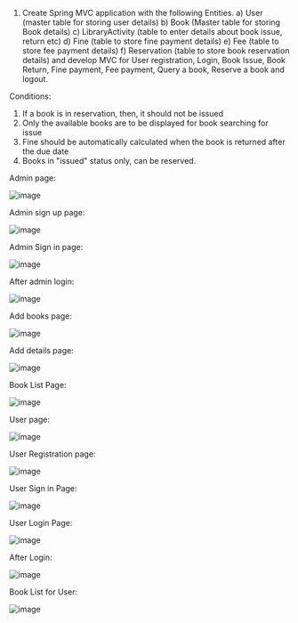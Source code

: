 1. Create Spring MVC application with the following Entities.
       a) User (master table for storing user details)
       b) Book (Master table for storing Book details)
       c) LibraryActivity (table to enter details about book issue, return etc)
       d) Fine (table to store fine payment details)
       e) Fee (table to store fee payment details)
       f) Reservation  (table to store book reservation details)
and develop MVC for User registration, Login, Book Issue, Book Return, Fine payment, Fee payment, Query a book, Reserve a book and logout.

Conditions: 
1. If a book is in reservation, then, it should not be issued
2. Only the available books are to be displayed for book searching for issue
3. Fine should be automatically calculated when the book is returned after the due date
4. Books in "issued" status only, can be reserved.

Admin page:

![image](https://github.com/shardapatil/LibraryManagement/assets/53011896/67b7a7ed-07ff-41eb-be79-c5ae4508b091)

Admin sign up page:

![image](https://github.com/shardapatil/LibraryManagement/assets/53011896/37166a4e-7800-439a-8356-1a3b0afdd6bb)

Admin Sign in page:

![image](https://github.com/shardapatil/LibraryManagement/assets/53011896/e3003d99-acd6-40a9-940a-be2b8a019343)

After admin login:

![image](https://github.com/shardapatil/LibraryManagement/assets/53011896/3b901059-cd3b-4d25-96da-af1bdd4994f3)

Add books page:

![image](https://github.com/shardapatil/LibraryManagement/assets/53011896/3ae4fa0e-5bcf-493a-8136-8a39985debca)

Add details page:

![image](https://github.com/shardapatil/LibraryManagement/assets/53011896/9784e547-8551-4d46-b867-7822d548cae1)

Book List Page:

![image](https://github.com/shardapatil/LibraryManagement/assets/53011896/74845379-ad53-4ed9-907b-91c269a4d75a)

User page:

![image](https://github.com/shardapatil/LibraryManagement/assets/53011896/af87b760-64f5-4bb5-88db-f94a00754391)

User Registration page:

![image](https://github.com/shardapatil/LibraryManagement/assets/53011896/01355e7b-1ecd-45df-93f2-ba5f0140fbd4)

User Sign in Page:

![image](https://github.com/shardapatil/LibraryManagement/assets/53011896/2872a048-1f7f-4613-aea0-29749203ed23)

User Login Page:

![image](https://github.com/shardapatil/LibraryManagement/assets/53011896/5ba1cf17-d2b5-4a77-834c-36319b1628ed)

After Login:

![image](https://github.com/shardapatil/LibraryManagement/assets/53011896/0f8b7c7d-eaa7-4244-994b-471713a2a3a7)

Book List for User:

![image](https://github.com/shardapatil/LibraryManagement/assets/53011896/5d9395d2-4df2-4490-95fc-ecdc90b395ce)
